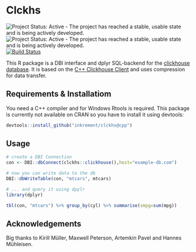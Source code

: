 # Clckhs

![Project Status: Active - The project has reached a stable, usable state and is being actively developed.](http://www.repostatus.org/badges/latest/active.svg) ![Project Status: Active - The project has reached a stable, usable state and is being actively developed.](https://img.shields.io/github/release/inkrement/clckhs.svg) [![Build Status](https://travis-ci.org/inkrement/clckhs.svg?branch=master)](https://travis-ci.org/inkrement/clckhs)

This R package is a DBI interface and dplyr SQL-backend for the [clickhouse database](https://clickhouse.yandex). It is based on the [C++ Clickhouse Client](https://github.com/artpaul/clickhouse-cpp) and uses compression for data transfer.

## Requirements & Installatiom
You need a C++ compiler and for Windows Rtools is required. This package is currently not available on CRAN so you have to install it using devtools:

```R
devtools::install_github("inkrement/clckhs@cpp")
```

## Usage
```R
# create a DBI Connection
con <- DBI::dbConnect(clckhs::clickhouse(),host="example-db.com")

# now you can write data to the db
DBI::dbWriteTable(con, "mtcars", mtcars)

# ... and query it using dpylr
library(dplyr)

tbl(con, "mtcars") %>% group_by(cyl) %>% summarise(smpg=sum(mpg))
```

## Acknowledgements
Big thanks to Kirill Müller, Maxwell Peterson, Artemkin Pavel and Hannes Mühleisen.
